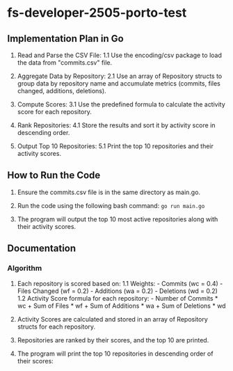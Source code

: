 # fs-developer-2505-porto-test

## Implementation Plan in Go
1. Read and Parse the CSV File:
    1.1 Use the encoding/csv package to load the data from "commits.csv" file.

2. Aggregate Data by Repository:
    2.1 Use an array of Repository structs to group data by repository name and accumulate metrics (commits, files changed, additions, deletions).

3. Compute Scores:
    3.1 Use the predefined formula to calculate the activity score for each repository.

4. Rank Repositories:
    4.1 Store the results and sort it by activity score in descending order.

5. Output Top 10 Repositories:
    5.1 Print the top 10 repositories and their activity scores.

## How to Run the Code
1. Ensure the commits.csv file is in the same directory as main.go.

2. Run the code using the following bash command:
`go run main.go`

3. The program will output the top 10 most active repositories along with their activity scores.

## Documentation
### Algorithm
1. Each repository is scored based on:
    1.1 Weights:
        - Commits (wc = 0.4)
        - Files Changed (wf = 0.2)
        - Additions (wa = 0.2)
        - Deletions (wd = 0.2)
    1.2 Activity Score formula for each repository:
        - Number of Commits * wc + Sum of Files * wf + Sum of Additions * wa + Sum of Deletions * wd

2. Activity Scores are calculated and stored in an array of Repository structs for each repository.

3. Repositories are ranked by their scores, and the top 10 are printed.

4. The program will print the top 10 repositories in descending order of their scores:

